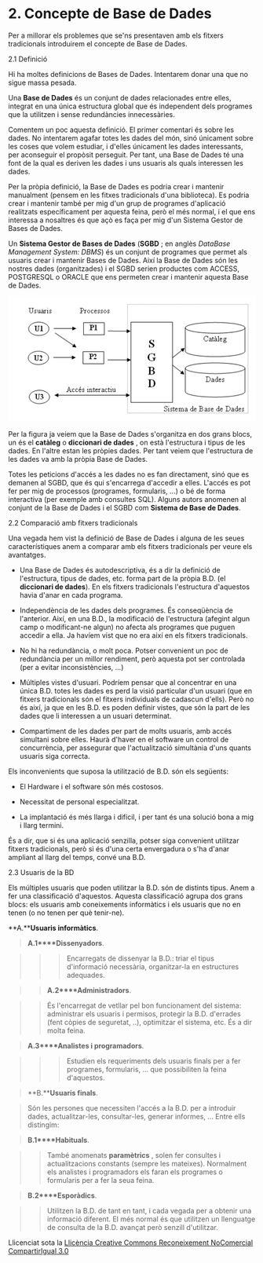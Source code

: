 # 2\. Concepte de Base de Dades

Per a millorar els problemes que se'ns presentaven amb els fitxers
tradicionals introduirem el concepte de Base de Dades.

2.1 Definició

Hi ha moltes definicions de Bases de Dades. Intentarem donar una que no sigue
massa pesada.

Una **Base de Dades** és un conjunt de dades relacionades entre elles,
integrat en una única estructura global que és independent dels programes que
la utilitzen i sense redundàncies innecessàries.

Comentem un poc aquesta definició. El primer comentari és sobre les dades. No
intentarem agafar totes les dades del món, sinó únicament sobre les coses que
volem estudiar, i d'elles únicament les dades interessants, per aconseguir el
propòsit perseguit. Per tant, una Base de Dades té una font de la qual es
deriven les dades i uns usuaris als quals interessen les dades.

Per la pròpia definició, la Base de Dades es podria crear i mantenir
manualment (pensem en les fitxes tradicionals d'una biblioteca). Es podria
crear i mantenir també per mig d'un grup de programes d'aplicació realitzats
específicament per aquesta feina, però el més normal, i el que ens interessa a
nosaltres és que açò es faça per mig d'un Sistema Gestor de Bases de Dades.

Un **Sistema Gestor de Bases de Dades** (**SGBD** ; en anglès _DataBase
Management System: DBMS_) és un conjunt de programes que permet als usuaris
crear i mantenir Bases de Dades. Així la Base de Dades són les nostres dades
(organitzades) i el SGBD serien productes com ACCESS, POSTGRESQL o ORACLE que
ens permeten crear i mantenir aquesta Base de Dades.

![](T1_2_1.png)

Per la figura ja veiem que la Base de Dades s'organitza en dos grans blocs, un
és el **catàleg** o **diccionari de dades** , on està l'estructura i tipus de
les dades. En l'altre estan les pròpies dades. Per tant veiem que l'estructura
de les dades va amb la pròpia Base de Dades.

Totes les peticions d'accés a les dades no es fan directament, sinó que es
demanen al SGBD, que és qui s'encarrega d'accedir a elles. L'accés es pot fer
per mig de processos (programes, formularis, ...) o bé de forma interactiva
(per exemple amb consultes SQL). Alguns autors anomenen al conjunt de la Base
de Dades i el SGBD com **Sistema de Base de Dades**.

2.2 Comparació amb fitxers tradicionals

Una vegada hem vist la definició de Base de Dades i alguna de les seues
característiques anem a comparar amb els fitxers tradicionals per veure els
avantatges.

  * Una Base de Dades és autodescriptiva, és a dir la definició de l'estructura, tipus de dades, etc. forma part de la pròpia B.D. (el **diccionari de dades**). En els fitxers tradicionals l'estructura d'aquestos havia d'anar en cada programa.

  * Independència de les dades dels programes. És conseqüència de l'anterior. Així, en una B.D., la modificació de l'estructura (afegint algun camp o modificant-ne algun) no afecta als programes que puguen accedir a ella. Ja havíem vist que no era així en els fitxers tradicionals.

  * No hi ha redundància, o molt poca. Potser convenient un poc de redundància per un millor rendiment, però aquesta pot ser controlada (per a evitar inconsistències, ...)

  * Múltiples vistes d'usuari. Podríem pensar que al concentrar en una única B.D. totes les dades es perd la visió particular d'un usuari (que en fitxers tradicionals són el fitxers individuals de cadascun d'ells). Però no és així, ja que en les B.D. es poden definir vistes, que són la part de les dades que li interessen a un usuari determinat.

  * Compartiment de les dades per part de molts usuaris, amb accés simultani sobre elles. Haurà d'haver en el software un control de concurrència, per assegurar que l'actualització simultània d'uns quants usuaris siga correcta.

Els inconvenients que suposa la utilització de B.D. són els següents:

  * El Hardware i el software són més costosos.

  * Necessitat de personal especialitzat.

  * La implantació és més llarga i difícil, i per tant és una solució bona a mig i llarg termini.

És a dir, que si és una aplicació senzilla, potser siga convenient utilitzar
fitxers tradicionals, però si és d'una certa envergadura o s'ha d'anar
ampliant al llarg del temps, convé una B.D.

2.3 Usuaris de la BD

Els múltiples usuaris que poden utilitzar la B.D. són de distints tipus. Anem
a fer una classificació d'aquestos. Aquesta classificació agrupa dos grans
blocs: els usuaris amb coneixements informàtics i els usuaris que no en tenen
(o no tenen per què tenir-ne).

**A.****Usuaris informàtics**.

> **A.1****Dissenyadors**.

> > > Encarregats de dissenyar la B.D.: triar el tipus d'informació
> necessària, organitzar-la en estructures adequades.

> > **A.2****Administradors**.

> > És l'encarregat de vetllar pel bon funcionament del sistema: administrar
> els usuaris i permisos, protegir la B.D. d'errades (fent còpies de
> seguretat, ..), optimitzar el sistema, etc. És a dir molta feina.

> **A.3****Analistes i programadors**.

> > > Estudien els requeriments dels usuaris finals per a fer programes,
> formularis, ... que possibiliten la feina d'aquestos.

> **B.****Usuaris finals**.

> Són les persones que necessiten l'accés a la B.D. per a introduir dades,
> actualitzar-les, consultar-les, generar informes, ... Entre ells distingim:

> **B.1****Habituals**.

> > També anomenats **paramètrics** , solen fer consultes i actualitzacions
> constants (sempre les mateixes). Normalment els analistes i programadors els
> faran els programes o formularis per a fer la seua feina.

> **B.2****Esporàdics**.

> > Utilitzen la B.D. de tant en tant, i cada vegada per a obtenir una
> informació diferent. El més normal és que utilitzen un llenguatge de
> consulta de la B.D. avançat però senzill d'utilitzar.



Llicenciat sota la  [Llicència Creative Commons Reconeixement NoComercial
CompartirIgual 3.0](http://creativecommons.org/licenses/by-nc-sa/3.0/)

